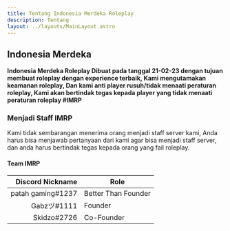 ```yaml
---
title: Tentang Indonesia Merdeka Roleplay
description: Tentang
layout: ../layouts/MainLayout.astro
---
```


## Indonesia Merdeka

**Indonesia Merdeka Roleplay Dibuat pada tanggal 21-02-23 dengan tujuan membuat roleplay dengan experience terbaik, Kami mengutamakan keamanan roleplay, Dan kami anti player rusuh/tidak menaati peraturan roleplay, Kami akan bertindak tegas kepada player yang tidak menaati peraturan roleplay #IMRP**

### Menjadi Staff IMRP

Kami tidak sembarangan menerima orang menjadi staff server kami, Anda harus bisa menjawab pertanyaan dari kami agar bisa menjadi staff server, dan anda harus bertindak tegas kepada orang yang fail roleplay.

#### Team IMRP
| Discord Nickname | Role |
|-----:|-----------|
|     patah gaming#1237| Better Than Founder|
|     Gabzヅ#1111| Founder    |
|     Skidzo#2726| Co-Founder       |
